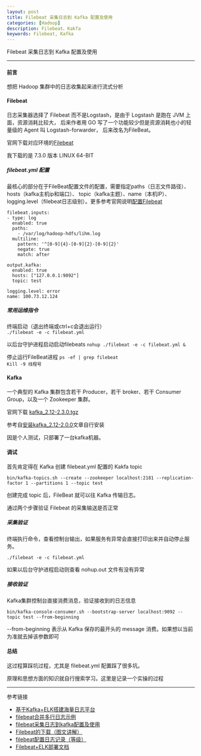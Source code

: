 ```yaml
---
layout: post
title: Filebeat 采集日志到 Kafka 配置及使用
categories: [Hadoop]
description: Filebeat、Kakfa
keywords: Filebeat, Kafka
---
```


Filebeat 采集日志到 Kafka 配置及使用

---

#### 前言

想把 Hadoop 集群中的日志收集起来进行流式分析

#### Filebeat

日志采集器选择了 Filebeat 而不是Logstash，是由于 Logstash 是跑在 JVM 上面，资源消耗比较大，
后来作者用 GO 写了一个功能较少但是资源消耗也小的轻量级的 Agent 叫 Logstash-forwarder，
后来改名为FileBeat。

官网下载对应环境的[Filebeat](https://www.elastic.co/cn/downloads/beats/filebeat)

我下载的是 7.3.0 版本 LINUX 64-BIT

##### filebeat.yml 配置

最核心的部分在于FileBeat配置文件的配置，需要指定paths（日志文件路径）、hosts（kafka主机ip和端口）、
topic（kafka主题）、name（本机IP）、logging.level（filebeat日志级别）。更多参考官网说明[配置Filebeat](https://www.elastic.co/guide/en/beats/filebeat/current/configuring-howto-filebeat.html)

``` 
filebeat.inputs:
- type: log
  enabled: true
  paths:
    - /var/log/hadoop-hdfs/lihm.log
  multiline:
    pattern: '^[0-9]{4}-[0-9]{2}-[0-9]{2}'
    negate: true
    match: after

output.kafka:
  enabled: true
  hosts: ["127.0.0.1:9092"]
  topic: test

logging.level: error
name: 100.73.12.124
```

##### 常用运维指令

终端启动（退出终端或ctrl+c会退出运行）  
`./filebeat -e -c filebeat.yml`
      
以后台守护进程启动启动filebeats
`nohup ./filebeat -e -c filebeat.yml &`    

停止运行FileBeat进程
`ps -ef | grep filebeat`  
`Kill -9 线程号`

#### Kafka

一个典型的 Kafka 集群包含若干 Producer，若干 broker、若干 Consumer Group，以及一个 Zookeeper 集群。

官网下载 [kafka_2.12-2.3.0.tgz](http://kafka.apache.org/downloads)

参考自[安装kafka_2.12-2.0.0](https://blog.csdn.net/shubingzhuoxue/article/details/82868956)文章自行安装

因是个人测试，只部署了一台kafka机器。

#### 调试

首先肯定得在 Kafka 创建 filebeat.yml 配置的 Kakfa topic

`bin/kafka-topics.sh --create --zookeeper localhost:2181 --replication-factor 1 --partitions 1 --topic test`

创建完成 topic 后，FileBeat 就可以往 Kafka 传输日志。

通过两个步骤验证 Filebeat 的采集输送是否正常

##### 采集验证

终端执行命令，查看控制台输出，如果服务有异常会直接打印出来并自动停止服务。

`./filebeat -e -c filebeat.yml`

如果以后台守护进程启动则查看 nohup.out 文件有没有异常

##### 接收验证

Kafka集群控制台直接消费消息，验证接收到的日志信息

`bin/kafka-console-consumer.sh --bootstrap-server localhost:9092 --topic test --from-beginning`

--from-beginning 表示从 Kafka 保存的最开头的 message 消费。如果想以当前为准就去掉该参数即可

#### 总结

这过程算踩坑过程，尤其是 filebeat.yml 配置踩了很多坑。

原理和思想方面的知识就自行搜索学习。这里是记录一个实操的过程

---
参考链接
* [基于Kafka+ELK搭建海量日志平台](https://mp.weixin.qq.com/s/RM5wLt8qtJjHX6lwWCIhnA)
* [filebeat合并多行日志示例](https://my.oschina.net/openplus/blog/1589846)
* [filebeat采集日志到kafka配置及使用](https://www.jianshu.com/p/229c01447e54)
* [Filebeat的下载（图文讲解）](https://www.cnblogs.com/zlslch/p/6621834.html)
* [filebeat配置日志记录（等级）](https://www.cnblogs.com/qinwengang/p/10982424.html)
* [Filebeat+ELK部署文档](https://www.cnblogs.com/liangyou666/p/9185274.html)

